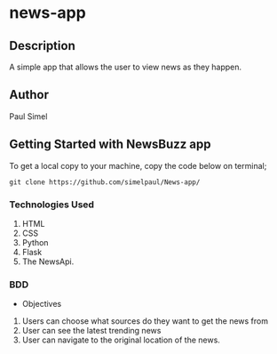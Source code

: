 # news-app

## Description
A simple app that allows the user to view news as they happen.

## Author
Paul Simel

## Getting Started with NewsBuzz app
To get a local copy to your machine, copy the code below on terminal; 
```
git clone https://github.com/simelpaul/News-app/
```


### Technologies Used
1. HTML
2. CSS
3. Python
4. Flask
5. The NewsApi.

### BDD
* Objectives
1. Users can choose what sources do they want to get the news from
2. User can see the latest trending news
3. User can navigate to the original location of the news.
